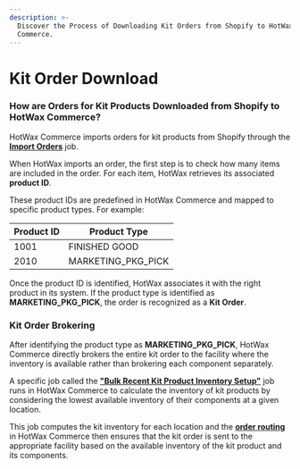 ```yaml
---
description: >-
  Discover the Process of Downloading Kit Orders from Shopify to HotWax
  Commerce.
---
```


# Kit Order Download

### How are Orders for Kit Products Downloaded from Shopify to HotWax Commerce?

HotWax Commerce imports orders for kit products from Shopify through the [**Import Orders**](https://docs.hotwax.co/documents/learn-shopify/shopify-integration/how-are-orders-downloaded-from-shopify-to-hotwax-commerce/order-download) job.

When HotWax imports an order, the first step is to check how many items are included in the order. For each item, HotWax retrieves its associated **product ID**.

These product IDs are predefined in HotWax Commerce and mapped to specific product types. For example:

| **Product ID** | **Product Type**     |
| -------------- | -------------------- |
| 1001           | FINISHED GOOD        |
| 2010           | MARKETING\_PKG\_PICK |

Once the product ID is identified, HotWax associates it with the right product in its system. If the product type is identified as **MARKETING\_PKG\_PICK**, the order is recognized as a **Kit Order**.

### Kit Order Brokering

After identifying the product type as **MARKETING\_PKG\_PICK**, HotWax Commerce directly brokers the entire kit order to the facility where the inventory is available rather than brokering each component separately.

A specific job called the [**"Bulk Recent Kit Product Inventory Setup"**](https://docs.hotwax.co/documents/learn-netsuite/integration-flows/kitproducts#job-to-calculate-kit-products-inventory-on-the-basis-of-its-components) job runs in HotWax Commerce to calculate the inventory of kit products by considering the lowest available inventory of their components at a given location.

This job computes the kit inventory for each location and the [**order routing**](https://docs.hotwax.co/documents/retail-operations/orders/brokering) in HotWax Commerce then ensures that the kit order is sent to the appropriate facility based on the available inventory of the kit product and its components.
